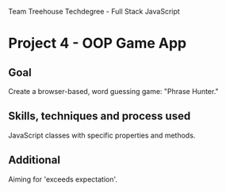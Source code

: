 Team Treehouse Techdegree - Full Stack JavaScript
# Project 4 - OOP Game App

## Goal
Create a browser-based, word guessing game: "Phrase Hunter." 

## Skills, techniques and process used
JavaScript classes with specific properties and methods.

## Additional
Aiming for 'exceeds expectation'.
